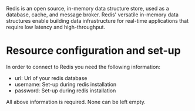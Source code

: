 Redis is an open source, in-memory data structure store, used as a database, cache, and message broker. Redis' versatile
in-memory data structures enable building data infrastructure for real-time applications that require low latency and
high-throughput.

# Resource configuration and set-up

In order to connect to Redis you need the following information:

* url: Url of your redis database
* username: Set-up during redis installation
* password: Set-up during redis installation

All above information is required. None can be left empty.